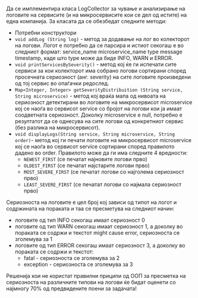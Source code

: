 Да се имплементира класа LogCollector за чување и анализирање на логовите на сервисите (и на микросервисите кои се дел од истите) на една компанија. За класата да се обезбедат следните методи:

- Потребни конструктори
- `void addLog (String log)` - метод за додавање на лог во колекторот на логови. Логот е потребно да се парсира и истиот секогаш е во следниот формат: service_name microservice_name type message timestamp, каде што type може да биде INFO, WARN и ERROR.
- `void printServicesBySeverity()` - метод кој ќе ги испечати сите сервиси за кои колекторот има собрано логови сортирани според просечната сериозност (анг. severity) на сите логовите произведени од тој сервис во опаѓачки редослед.
- `Map<Integer, Integer> getSeverityDistribuition (String service, String microservice)` - метод кој враќа мапа од нивоата на сериозност детектирани во логовите на микросервисот microservice кој се наоѓа во сервисот service со бројот на логови кои ја имаат соодветната сериозност. Доколку microservice e null, потребно е резултатот да се однесува на сите логови од конкретниот сервис (без разлика на микросервисот).
- `void displayLogs(String service, String microservice, String order)`- метод кој ги печати логовите на микросервисот microservice кој се наоѓа во сервисот service сортирани според правилото дадено во order. Правилото може да ги има следните 4 вредности:
  - `NEWEST_FIRST` (се печатат најновите логови прво)
  - `OLDEST_FIRST` (се печатат најстарите логови прво)
  - `MOST_SEVERE_FIRST` (се печатат логови со најголема сериозност прво)
  - `LEAST_SEVERE_FIRST` (се печатат логови со најмала сериозност прво)


Сериозноста на логовите е цел број кој зависи од типот на логот и содржината на пораката и таа се пресметува на следниот начин:

- логовите од тип INFO секогаш имаат сериозност 0
- логовите од тип WARN секогаш имаат сериозност 1, а доколку во пораката се содржи и текстот might cause error, сериозноста се зголемува за 1
- логовите од тип ERROR секогаш имаат сериозност 3, а доколку во пораката се содржи и текстот:
  - fatal - сериозноста се зголемува за 2
  - exception - сериозноста се зголемува за 3


Решенија кои не користат правилни приципи од ООП за пресметка на сериозноста на различните типови на логови ќе бидат оценети со најмногу 70% од предвидените поени за задачата!